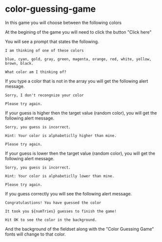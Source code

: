 # color-guessing-game
In this game you will choose between the following colors

At the begining of the game you will need to click the button "Click here"

You will see a prompt that states the following. 

    I am thinking of one of these colors

    blue, cyan, gold, gray, green, magenta, orange, red, white, yellow, brown, black.

    What color am I thinking of? 

If you type a color that is not in the array you will get the following alert message.

    Sorry, I don't recongnize your color
    
    Please try again.

If your guess is higher then the target value (random color), you will get the following alert message.

    Sorry, you guess is incorrect.

    Hint: Your color is alphabeticlly higher than mine.

    Please try again.

If your guess is lower then the target value (random color), you will get the following alert message.

    Sorry, you guess is incorrect.

    Hint: Your color is alphabeticlly lower than mine.

    Please try again.

If you guess correctly you will see the following alert message. 

    Congratulastions! You have guessed the color

    It took you ${numTries} guesses to finish the game!

    Hit OK to see the color in the background.

And the background of the fieldset along with the "Color Guessing Game" fonts will change to that color. 
